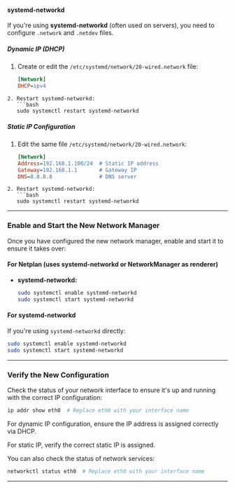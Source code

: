 #### **systemd-networkd**
If you're using **systemd-networkd** (often used on servers), you need to configure `.network` and `.netdev` files.

##### **Dynamic IP (DHCP)**

1. Create or edit the `/etc/systemd/network/20-wired.network` file:
   ```ini
   [Network]
   DHCP=ipv4
```
2. Restart systemd-networkd:
   ```bash
   sudo systemctl restart systemd-networkd
   ```

##### **Static IP Configuration**

1. Edit the same file `/etc/systemd/network/20-wired.network`:
   ```ini
   [Network]
   Address=192.168.1.100/24  # Static IP address
   Gateway=192.168.1.1       # Gateway IP
   DNS=8.8.8.8               # DNS server
```
2. Restart systemd-networkd:
   ```bash
   sudo systemctl restart systemd-networkd
   ```

---

### **Enable and Start the New Network Manager**
Once you have configured the new network manager, enable and start it to ensure it takes over:

#### **For Netplan (uses systemd-networkd or NetworkManager as renderer)**
- **systemd-networkd:**
  ```bash
  sudo systemctl enable systemd-networkd
  sudo systemctl start systemd-networkd
  ```


#### **For systemd-networkd**
If you're using `systemd-networkd` directly:
```bash
sudo systemctl enable systemd-networkd
sudo systemctl start systemd-networkd
```

---

### **Verify the New Configuration**
Check the status of your network interface to ensure it's up and running with the correct IP configuration:

```bash
ip addr show eth0  # Replace eth0 with your interface name
```

For dynamic IP configuration, ensure the IP address is assigned correctly via DHCP.

For static IP, verify the correct static IP is assigned.

You can also check the status of network services:

```bash
networkctl status eth0  # Replace eth0 with your interface name
```

---
